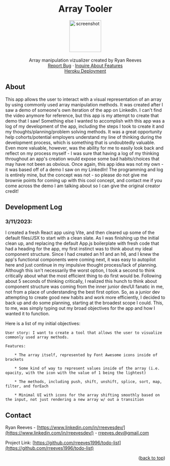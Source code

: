 <a name="readme-top"></a>

<div align="center">
<h1 align="center">Array Tooler</h1>

  <p align="center">
    <img src='./src/assets/react_icon.png' alt='screenshot' width="100">
    <br />
    <br />
    Array manipulation vizualizer created by Ryan Reeves
    <br />
    <a href="https://github.com/rreeves1996/array-tooler/issues">Report Bug</a>
    ·
    <a href="https://github.com/rreeves1996/array-tooler/features">Inquire About Features</a>
    <br />
    <a href='#'>Heroku Deployment</a>
  </p>
</div>

## About

<!-- <img src='./src/assets/app.PNG' alt='screenshot' width="600"> -->

This app allows the user to interact with a visual representation of an array by using commonly used array manipulation methods. It was created after I saw a demo of someone's own iteration of the app on LinkedIn. I can't find the video anymore for reference, but this app is my attempt to create that demo that I saw!
Something else I wanted to accomplish with this app was a log of my development of the app, including the steps I took to create it and my thoughts/planning/problem solving methods. It was a great opportunity help cohorts/potential employers understand my line of thinking during the development process, which is something that is undoubtedly valuable. Even more valuable, however, was the ability for me to easily look back and reflect on my process myself - I was sure that having a log of my thinking throughout an app's creation would expose some bad habits/choices that may have not been as obvious.
Once again, this app idea was not my own - it was based off of a demo I saw on my LinkedIn! The programming and log is entirely mine, but the concept was not - so please do not give me brownie points for coming up with this cool concept, and contact me if you come across the demo I am talking about so I can give the original creator credit!

## Development Log

### 3/11/2023:

I created a fresh React app using Vite, and then cleared up some of the default files/JSX to start with a clean slate. As I was finishing up the initial clean up, and replacing the default App.js boilerplate with fresh code that had a heading for the app, my first instinct was to think about my ideal component structure. Since I had created an h1 and an h6, and I knew the app's functional components were coming next, it was easy to autopilot here and just continue in my impulsive thought process/lack of planning.
Although this isn't necessarily the worst option, I took a second to think critically about what the most efficient thing to do first would be. Following about 5 seconds of thinking critically, I realized this hunch to think about component structure was coming from the inner junior dev/UI fanatic in me, not from a place of understanding the best first option.
So, as a junior dev attempting to create good new habits and work more efficiently, I decided to back up and do some planning, starting at the broadest scope I could. This, to me, was simply typing out my broad objectives for the app and how I wanted it to function.

Here is a list of my initial objectives:

    User story: I want to create a tool that allows the user to visualize commonly used array methods.

    Features:

        * The array itself, represented by Font Awesome icons inside of brackets

        * Some kind of way to represent values inside of the array (i.e. opacity, with the icon with the value of 1 being the lightest)

        * The methods, including push, shift, unshift, splice, sort, map, filter, and forEach

        * Minimal UI with icons for the array shifting smoothly based on the input, not just rendering a new array w/ out a transition

## Contact

Ryan Reeves - [https://www.linkedin.com/in/rreevesdev/](https://www.linkedin.com/in/rreevesdev/) - rreeves.dev@gmail.com

Project Link: [https://github.com/rreeves1996/todo-list](https://github.com/rreeves1996/todo-list)

<p align="right">(<a href="#readme-top">back to top</a>)</p>
